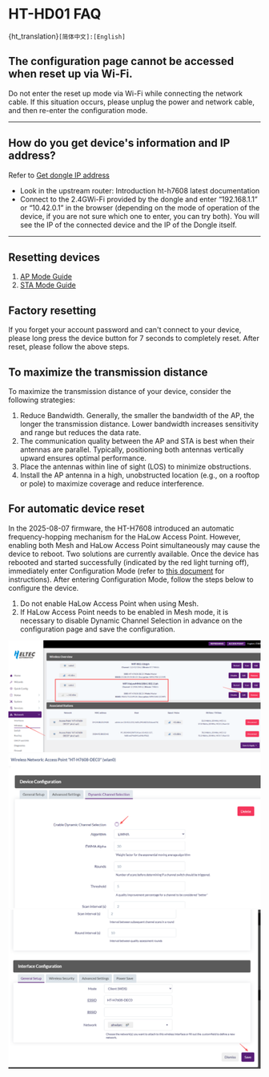 # HT-HD01 FAQ

{ht_translation}`[简体中文]:[English]`

## The configuration page cannot be accessed when reset up via Wi-Fi.
Do not enter the reset up mode via Wi-Fi while connecting the network cable. If this situation occurs, please unplug the power and network cable, and then re-enter the configuration mode.

---------------------------------------

## How do you get device's information and IP address?
Refer to [Get dongle IP address](https://docs.heltec.org/en/wifi_halow/ht-hd01/index.html#view-and-change-the-configuration)
- Look in the upstream router: Introduction  ht-h7608 latest documentation
- Connect to the 2.4GWi-Fi provided by the dongle and enter “192.168.1.1” or “10.42.0.1” in the browser (depending on the mode of operation of the device, if you are not sure which one to enter, you can try both). You will see the IP of the connected device and the IP of the Dongle itself.

-------------------------------------

## Resetting devices

1. [AP Mode Guide](https://docs.heltec.org/en/wifi_halow/ht-hd01/ap.html)
2. [STA Mode Guide](https://docs.heltec.org/en/wifi_halow/ht-hd01/sta.html)

## Factory resetting
If you forget your account password and can't connect to your device, please long press the device button for 7 seconds to completely reset. After reset, please follow the above steps.

## To maximize the transmission distance
To maximize the transmission distance of your device, consider the following strategies:
1. Reduce Bandwidth. Generally, the smaller the bandwidth of the AP, the longer the transmission distance. Lower bandwidth increases sensitivity and range but reduces the data rate.
2. The communication quality between the AP and STA is best when their antennas are parallel. Typically, positioning both antennas vertically upward ensures optimal performance.
3. Place the antennas within line of sight (LOS) to minimize obstructions.
4. Install the AP antenna in a high, unobstructed location (e.g., on a rooftop or pole) to maximize coverage and reduce interference.

## For automatic device reset

In the 2025-08-07 firmware, the HT-H7608 introduced an automatic frequency-hopping mechanism for the HaLow Access Point. However, enabling both Mesh and HaLow Access Point simultaneously may cause the device to reboot. Two solutions are currently available.
Once the device has rebooted and started successfully (indicated by the red light turning off), immediately enter Configuration Mode (refer to [this document](https://docs.heltec.org/en/wifi_halow/ht-hd01/quick_started.html) for instructions). After entering Configuration Mode, follow the steps below to configure the device.
1. Do not enable HaLow Access Point when using Mesh.
2. If HaLow Access Point needs to be enabled in Mesh mode, it is necessary to disable Dynamic Channel Selection in advance on the configuration page and save the configuration.

![](img/faq/1.png)
![](img/faq/2.png)
![](img/faq/3.png)
